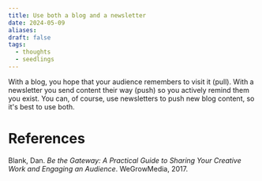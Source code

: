 ```yaml
---
title: Use both a blog and a newsletter
date: 2024-05-09
aliases: 
draft: false
tags:
  - thoughts
  - seedlings
---
```

With a blog, you hope that your audience remembers to visit it (pull). With a newsletter you send content their way (push) so you actively remind them you exist. You can, of course, use newsletters to push new blog content, so it's best to use both.

# References

Blank, Dan. _Be the Gateway: A Practical Guide to Sharing Your Creative Work and Engaging an Audience_. WeGrowMedia, 2017.